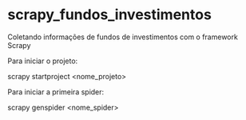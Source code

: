 # scrapy_fundos_investimentos
Coletando informações de fundos de investimentos com o framework Scrapy

Para iniciar o projeto:

scrapy startproject <nome_projeto>

Para iniciar a primeira spider:

scrapy genspider <nome_spider> <url>
